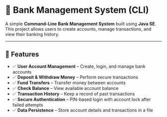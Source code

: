# 📜 Bank Management System (CLI)

A simple **Command-Line Bank Management System** built using **Java SE**. This project allows users to create accounts, manage transactions, and view their banking history.

---

## 🚀 Features  
- ✅ **User Account Management** – Create, login, and manage bank accounts  
- ✅ **Deposit & Withdraw Money** – Perform secure transactions  
- ✅ **Fund Transfers** – Transfer money between accounts  
- ✅ **Check Balance** – View available account balance  
- ✅ **Transaction History** – Keep a record of past transactions  
- ✅ **Secure Authentication** – PIN-based login with account lock after failed attempts  
- ✅ **Data Persistence** – Store account details and transactions in a file  